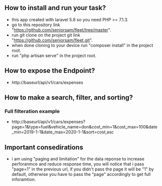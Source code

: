 ##  How to install and run your task?
- this app created with laravel 5.8 so you need PHP >= 7.1.3.
- go to this repository link "https://github.com/seniorsam/fleet/tree/master".
- run git clone on the project git link "https://github.com/seniorsam/fleet.git".
- when done cloning to your device run "composer install" in the project root.
- run "php artisan serve" in the project root.
##  How to expose the Endpoint?
- http://baseurl/api/v1/cars/expenses
##  How to make a search, filter, and sorting?
### Full filteration example
- http://baseurl/api/v1/cars/expenses?page=1&type=fuel&vehicle_name=don&cost_min=1&cost_max=100&date_min=2019-1-1&date_max=2020-1-1&sort=cost,asc
## Important consedirations
- i am using "paging and limitation" for the data reponse to increase perforanmce and reduce response time, you will notice that i pass "page=1" in the previous url, if you didn't pass the page it will be "1" by default, otherwise you have to pass the "page" accordingly to get full inforamtion. 